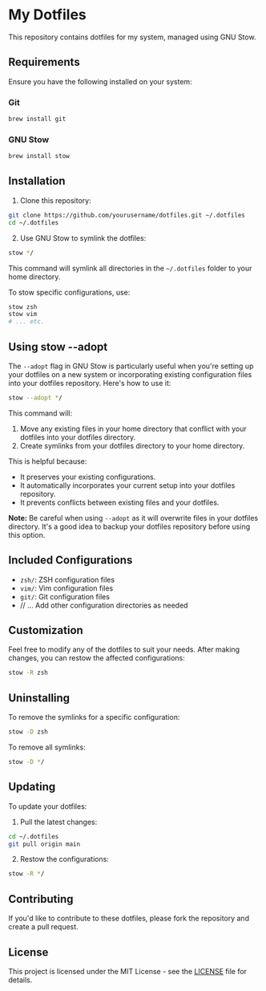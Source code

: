 # My Dotfiles

This repository contains dotfiles for my system, managed using GNU Stow.

## Requirements

Ensure you have the following installed on your system:

### Git

```bash
brew install git
```

### GNU Stow

```bash
brew install stow
```

## Installation

1. Clone this repository:

```bash
git clone https://github.com/yourusername/dotfiles.git ~/.dotfiles
cd ~/.dotfiles
```

2. Use GNU Stow to symlink the dotfiles:

```bash
stow */
```

This command will symlink all directories in the `~/.dotfiles` folder to your home directory.

To stow specific configurations, use:

```bash
stow zsh
stow vim
# ... etc.
```

## Using stow --adopt

The `--adopt` flag in GNU Stow is particularly useful when you're setting up your dotfiles on a new system or incorporating existing configuration files into your dotfiles repository. Here's how to use it:

```bash
stow --adopt */
```

This command will:
1. Move any existing files in your home directory that conflict with your dotfiles into your dotfiles directory.
2. Create symlinks from your dotfiles directory to your home directory.

This is helpful because:
- It preserves your existing configurations.
- It automatically incorporates your current setup into your dotfiles repository.
- It prevents conflicts between existing files and your dotfiles.

**Note:** Be careful when using `--adopt` as it will overwrite files in your dotfiles directory. It's a good idea to backup your dotfiles repository before using this option.

## Included Configurations

- `zsh/`: ZSH configuration files
- `vim/`: Vim configuration files
- `git/`: Git configuration files
- // ... Add other configuration directories as needed

## Customization

Feel free to modify any of the dotfiles to suit your needs. After making changes, you can restow the affected configurations:

```bash
stow -R zsh
```

## Uninstalling

To remove the symlinks for a specific configuration:

```bash
stow -D zsh
```

To remove all symlinks:

```bash
stow -D */
```

## Updating

To update your dotfiles:

1. Pull the latest changes:

```bash
cd ~/.dotfiles
git pull origin main
```

2. Restow the configurations:

```bash
stow -R */
```

## Contributing

If you'd like to contribute to these dotfiles, please fork the repository and create a pull request.

## License

This project is licensed under the MIT License - see the [LICENSE](LICENSE) file for details.
